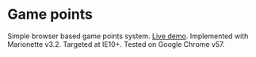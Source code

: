 Game points
===========

Simple browser based game points system. [Live demo](https://hqcasanova.github.io/game-points/).
Implemented with Marionette v3.2. 
Targeted at IE10+. Tested on Google Chrome v57.
